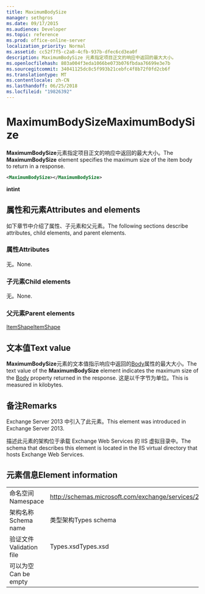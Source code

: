 ```yaml
---
title: MaximumBodySize
manager: sethgros
ms.date: 09/17/2015
ms.audience: Developer
ms.topic: reference
ms.prod: office-online-server
localization_priority: Normal
ms.assetid: cc52f7f5-c2a8-4cfb-937b-dfec6cd3ea0f
description: MaximumBodySize 元素指定项目正文的响应中返回的最大大小。
ms.openlocfilehash: 803a004f3eda1066be073b076fbdaa76699e3e7b
ms.sourcegitcommit: 34041125dc8c5f993b21cebfc4f8b72f0fd2cb6f
ms.translationtype: MT
ms.contentlocale: zh-CN
ms.lasthandoff: 06/25/2018
ms.locfileid: "19826392"
---
```

# <a name="maximumbodysize"></a><span data-ttu-id="38777-103">MaximumBodySize</span><span class="sxs-lookup"><span data-stu-id="38777-103">MaximumBodySize</span></span>

<span data-ttu-id="38777-104">**MaximumBodySize**元素指定项目正文的响应中返回的最大大小。</span><span class="sxs-lookup"><span data-stu-id="38777-104">The **MaximumBodySize** element specifies the maximum size of the item body to return in a response.</span></span> 
  
```XML
<MaximumBodySize></MaximumBodySize>
```

 <span data-ttu-id="38777-105">**int**</span><span class="sxs-lookup"><span data-stu-id="38777-105">**int**</span></span>
## <a name="attributes-and-elements"></a><span data-ttu-id="38777-106">属性和元素</span><span class="sxs-lookup"><span data-stu-id="38777-106">Attributes and elements</span></span>

<span data-ttu-id="38777-107">如下章节中介绍了属性、子元素和父元素。</span><span class="sxs-lookup"><span data-stu-id="38777-107">The following sections describe attributes, child elements, and parent elements.</span></span>
  
### <a name="attributes"></a><span data-ttu-id="38777-108">属性</span><span class="sxs-lookup"><span data-stu-id="38777-108">Attributes</span></span>

<span data-ttu-id="38777-109">无。</span><span class="sxs-lookup"><span data-stu-id="38777-109">None.</span></span>
  
### <a name="child-elements"></a><span data-ttu-id="38777-110">子元素</span><span class="sxs-lookup"><span data-stu-id="38777-110">Child elements</span></span>

<span data-ttu-id="38777-111">无。</span><span class="sxs-lookup"><span data-stu-id="38777-111">None.</span></span>
  
### <a name="parent-elements"></a><span data-ttu-id="38777-112">父元素</span><span class="sxs-lookup"><span data-stu-id="38777-112">Parent elements</span></span>

[<span data-ttu-id="38777-113">ItemShape</span><span class="sxs-lookup"><span data-stu-id="38777-113">ItemShape</span></span>](itemshape.md)
  
## <a name="text-value"></a><span data-ttu-id="38777-114">文本值</span><span class="sxs-lookup"><span data-stu-id="38777-114">Text value</span></span>

<span data-ttu-id="38777-115">**MaximumBodySize**元素的文本值指示响应中返回的[Body](body.md)属性的最大大小。</span><span class="sxs-lookup"><span data-stu-id="38777-115">The text value of the **MaximumBodySize** element indicates the maximum size of the [Body](body.md) property returned in the response.</span></span> <span data-ttu-id="38777-116">这是以千字节为单位。</span><span class="sxs-lookup"><span data-stu-id="38777-116">This is measured in kilobytes.</span></span> 
  
## <a name="remarks"></a><span data-ttu-id="38777-117">备注</span><span class="sxs-lookup"><span data-stu-id="38777-117">Remarks</span></span>

<span data-ttu-id="38777-118">Exchange Server 2013 中引入了此元素。</span><span class="sxs-lookup"><span data-stu-id="38777-118">This element was introduced in Exchange Server 2013.</span></span>
  
<span data-ttu-id="38777-119">描述此元素的架构位于承载 Exchange Web Services 的 IIS 虚拟目录中。</span><span class="sxs-lookup"><span data-stu-id="38777-119">The schema that describes this element is located in the IIS virtual directory that hosts Exchange Web Services.</span></span>
  
## <a name="element-information"></a><span data-ttu-id="38777-120">元素信息</span><span class="sxs-lookup"><span data-stu-id="38777-120">Element information</span></span>

|||
|:-----|:-----|
|<span data-ttu-id="38777-121">命名空间</span><span class="sxs-lookup"><span data-stu-id="38777-121">Namespace</span></span>  <br/> |http://schemas.microsoft.com/exchange/services/2006/types  <br/> |
|<span data-ttu-id="38777-122">架构名称</span><span class="sxs-lookup"><span data-stu-id="38777-122">Schema name</span></span>  <br/> |<span data-ttu-id="38777-123">类型架构</span><span class="sxs-lookup"><span data-stu-id="38777-123">Types schema</span></span>  <br/> |
|<span data-ttu-id="38777-124">验证文件</span><span class="sxs-lookup"><span data-stu-id="38777-124">Validation file</span></span>  <br/> |<span data-ttu-id="38777-125">Types.xsd</span><span class="sxs-lookup"><span data-stu-id="38777-125">Types.xsd</span></span>  <br/> |
|<span data-ttu-id="38777-126">可以为空</span><span class="sxs-lookup"><span data-stu-id="38777-126">Can be empty</span></span>  <br/> ||
   

